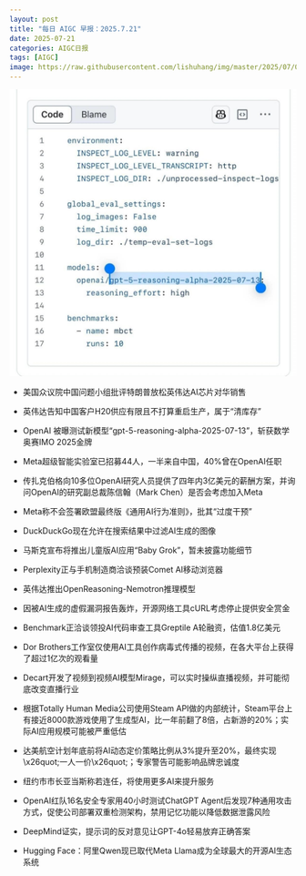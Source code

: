 ```yaml
---
layout: post
title: "每日 AIGC 早报：2025.7.21"
date: 2025-07-21
categories: AIGC日报
tags: [AIGC]
image: https://raw.githubusercontent.com/lishuhang/img/master/2025/07/0721-d.jpg
---
```


![封面图](https://raw.githubusercontent.com/lishuhang/img/master/2025/07/0721-d.jpg)

  - 美国众议院中国问题小组批评特朗普放松英伟达AI芯片对华销售

  - 英伟达告知中国客户H20供应有限且不打算重启生产，属于“清库存”

  - OpenAI 被曝测试新模型“gpt-5-reasoning-alpha-2025-07-13”，斩获数学奥赛IMO 2025金牌

  - Meta超级智能实验室已招募44人，一半来自中国，40%曾在OpenAI任职

  - 传扎克伯格向10多位OpenAI研究人员提供了四年内3亿美元的薪酬方案，并询问OpenAI的研究副总裁陈信翰（Mark Chen）是否会考虑加入Meta

  - Meta称不会签署欧盟最终版《通用AI行为准则》，批其“过度干预”

  - DuckDuckGo现在允许在搜索结果中过滤AI生成的图像

  - 马斯克宣布将推出儿童版AI应用“Baby Grok”，暂未披露功能细节

  - Perplexity正与手机制造商洽谈预装Comet AI移动浏览器

  - 英伟达推出OpenReasoning-Nemotron推理模型

  - 因被AI生成的虚假漏洞报告轰炸，开源网络工具cURL考虑停止提供安全赏金

  - Benchmark正洽谈领投AI代码审查工具Greptile A轮融资，估值1.8亿美元

  - Dor Brothers工作室仅使用AI工具创作病毒式传播的视频，在各大平台上获得了超过1亿次的观看量

  - Decart开发了视频到视频AI模型Mirage，可以实时操纵直播视频，并可能彻底改变直播行业

  - 根据Totally Human Media公司使用Steam API做的内部统计，Steam平台上有接近8000款游戏使用了生成型AI，比一年前翻了8倍，占新游的20%；实际AI应用规模可能被严重低估

  - 达美航空计划年底前将AI动态定价策略比例从3%提升至20%，最终实现\x26quot;一人一价\x26quot;；专家警告可能影响品牌忠诚度

  - 纽约市市长亚当斯称若连任，将使用更多AI来提升服务

  - OpenAI红队16名安全专家用40小时测试ChatGPT Agent后发现7种通用攻击方式，促使公司部署双重检测架构，禁用记忆功能以降低数据泄露风险

  - DeepMind证实，提示词的反对意见让GPT-4o轻易放弃正确答案

  - Hugging Face：阿里Qwen现已取代Meta Llama成为全球最大的开源AI生态系统